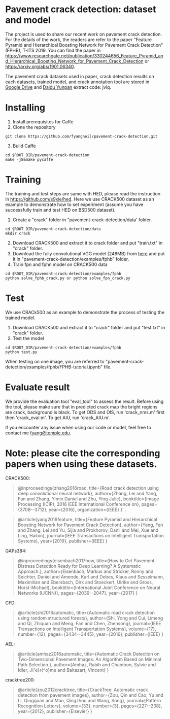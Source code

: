
# Pavement crack detection: dataset and model
The project is used to share our recent work on pavement crack detection. For the details of the work, the readers are refer to the paper "Feature Pyramid and Hierarchical Boosting Network for Pavement Crack Detection" (FPHB), T-ITS 2019.
You can find the paper in https://www.researchgate.net/publication/330244656_Feature_Pyramid_and_Hierarchical_Boosting_Network_for_Pavement_Crack_Detection or https://arxiv.org/abs/1901.06340.

The pavement crack datasets used in paper, crack detection results on each datasets, trained model, and crack annotation tool are stored in [Google Drive](https://drive.google.com/open?id=1y9SxmmFVh0xdQR-wdchUmnScuWMJ5_O-) and [Daidu Yunpan](https://pan.baidu.com/s/1JwJO96BOtJ50MykBcYKknQ) extract code: jviq.
# Installing
1. Install prerequisites for Caffe
2. Clone the repository 
```shell
git clone https://github.com/fyangneil/pavement-crack-detection.git
```
3. Build Caffe
```shell
cd $ROOT_DIR/pavement-crack-detection
make -j8&make pycaffe
```

# Training
The training and test steps are same with HED, please read the instruction in https://github.com/s9xie/hed.
Here we use CRACK500 dataset as an example to demonstrate how to set experiment (assume you have successfully train and test HED on BSD500 dataset).


1. Create a "crack" folder in "pavement-crack-detection/data' folder.
```shell
cd $ROOT_DIR/pavement-crack-detection/data
mkdir crack
```
2. Download CRACK500 and extract it to crack folder and put "train.txt" in "crack" folder. 
3. Download the fully convolutional VGG model (248MB) from [here](http://vcl.ucsd.edu/hed/5stage-vgg.caffemodel) and put it in "pavement-crack-detection/examples/fphb" folder.
4. Train fpn and fphn model on CRACK500 data 
```shell
cd $ROOT_DIR/pavement-crack-detection/examples/fphb
python solve_fphb_crack.py or python solve_fpn_crack.py
  ```

# Test
We use CRACk500 as an example to demonstrate the process of testing the trained model.
1. Download CRACK500 and extract it to "crack" folder and put "test.txt" in "crack" folder.  
2. Test the model
```shell
cd $ROOT_DIR/pavement-crack-detection/examples/fphb
python test.py
```
When testing on one image, you are referred to "pavement-crack-detection/examples/fphb/FPHB-tutorial.ipynb" file.
# Evaluate result
We provide the evaluation tool "eval_tool" to assess the result. Before using the tool, please make sure that in predicted crack map the bright regions are crack, background is black. To get ODS and OIS, run 'crack_nms.m' first then 'crack_eval.m'. To get AIU, run 'crack_AIU.m'.

If you encounter any issue when using our code or model, feel free to contact me fyang@temple.edu.

# Note: please cite the corresponding papers when using these datasets.

CRACK500:
>@inproceedings{zhang2016road,
  title={Road crack detection using deep convolutional neural network},
  author={Zhang, Lei and Yang, Fan and Zhang, Yimin Daniel and Zhu, Ying Julie},
  booktitle={Image Processing (ICIP), 2016 IEEE International Conference on},
  pages={3708--3712},
  year={2016},
  organization={IEEE}
}' .

>@article{yang2019feature,
  title={Feature Pyramid and Hierarchical Boosting Network for Pavement Crack Detection},
  author={Yang, Fan and Zhang, Lei and Yu, Sijia and Prokhorov, Danil and Mei, Xue and Ling, Haibin},
  journal={IEEE Transactions on Intelligent Transportation Systems},
  year={2019},
  publisher={IEEE}
}

GAPs384: 
>@inproceedings{eisenbach2017how,
  title={How to Get Pavement Distress Detection Ready for Deep Learning? A Systematic Approach.},
  author={Eisenbach, Markus and Stricker, Ronny and Seichter, Daniel and Amende, Karl and Debes, Klaus
          and Sesselmann, Maximilian and Ebersbach, Dirk and Stoeckert, Ulrike
          and Gross, Horst-Michael},
  booktitle={International Joint Conference on Neural Networks (IJCNN)},
  pages={2039--2047},
  year={2017}
}

CFD: 
>@article{shi2016automatic,
  title={Automatic road crack detection using random structured forests},
  author={Shi, Yong and Cui, Limeng and Qi, Zhiquan and Meng, Fan and Chen, Zhensong},
  journal={IEEE Transactions on Intelligent Transportation Systems},
  volume={17},
  number={12},
  pages={3434--3445},
  year={2016},
  publisher={IEEE}
}

AEL: 
>@article{amhaz2016automatic,
  title={Automatic Crack Detection on Two-Dimensional Pavement Images: An Algorithm Based on Minimal Path Selection.},
  author={Amhaz, Rabih and Chambon, Sylvie and Idier, J{\'e}r{\^o}me and Baltazart, Vincent}
}

cracktree200: 
>@article{zou2012cracktree,
  title={CrackTree: Automatic crack detection from pavement images},
  author={Zou, Qin and Cao, Yu and Li, Qingquan and Mao, Qingzhou and Wang, Song},
  journal={Pattern Recognition Letters},
  volume={33},
  number={3},
  pages={227--238},
  year={2012},
  publisher={Elsevier}
}


